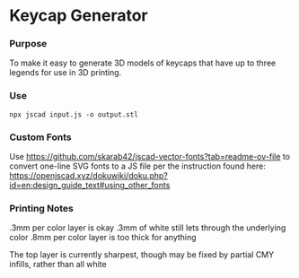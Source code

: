 # Keycap Generator

### Purpose
To make it easy to generate 3D models of keycaps that have up to three legends for use in 3D printing.

### Use
`npx jscad input.js -o output.stl`

### Custom Fonts
Use https://github.com/skarab42/jscad-vector-fonts?tab=readme-ov-file to convert one-line SVG fonts to a JS file per the instruction found here: https://openjscad.xyz/dokuwiki/doku.php?id=en:design_guide_text#using_other_fonts

### Printing Notes
.3mm per color layer is okay
.3mm of white still lets through the underlying color
.8mm per color layer is too thick for anything

The top layer is currently sharpest, though may be fixed by partial CMY infills, rather than all white
